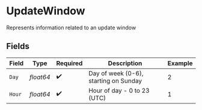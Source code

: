 # UpdateWindow

Represents information related to an update window


## Fields

| Field                                 | Type                                  | Required                              | Description                           | Example                               |
| ------------------------------------- | ------------------------------------- | ------------------------------------- | ------------------------------------- | ------------------------------------- |
| `Day`                                 | *float64*                             | :heavy_check_mark:                    | Day of week (0-6), starting on Sunday | 2                                     |
| `Hour`                                | *float64*                             | :heavy_check_mark:                    | Hour of day - 0 to 23 (UTC)           | 1                                     |
